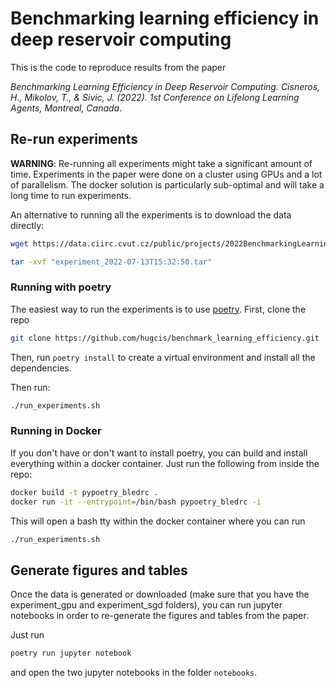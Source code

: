 # Benchmarking learning efficiency in deep reservoir computing

This is the code to reproduce results from the paper 

*Benchmarking Learning Efficiency in Deep Reservoir Computing. Cisneros, H.,
Mikolov, T., & Sivic, J. (2022). 1st Conference on Lifelong Learning Agents,
Montreal, Canada*.

## Re-run experiments

**WARNING**: Re-running all experiments might take a significant amount of time.
Experiments in the paper were done on a cluster using GPUs and a lot of
parallelism. The docker solution is particularly sub-optimal and will take a
long time to run experiments.

An alternative to running all the experiments is to download the data directly: 
``` sh
wget https://data.ciirc.cvut.cz/public/projects/2022BenchmarkingLearningEfficiency/experiment_2022-07-13T15:32:50.tar

tar -xvf "experiment_2022-07-13T15:32:50.tar"
```

### Running with poetry

The easiest way to run the experiments is to use
[poetry](https://python-poetry.org/). First, clone the repo 
 
```sh
git clone https://github.com/hugcis/benchmark_learning_efficiency.git
```

Then, run `poetry install` to create a virtual environment and install all
the dependencies.

Then run: 
```sh
./run_experiments.sh
```

### Running in Docker

If you don't have or don't want to install poetry, you can build and install
everything within a docker container. Just run the following from inside the
repo:

``` sh
docker build -t pypoetry_bledrc .
docker run -it --entrypoint=/bin/bash pypoetry_bledrc -i
```

This will open a bash tty within the docker container where you can run 
```sh
./run_experiments.sh
```

## Generate figures and tables

Once the data is generated or downloaded (make sure that you have the
experiment_gpu and experiment_sgd folders), you can run jupyter notebooks in
order to re-generate the figures and tables from the paper.

Just run
``` sh
poetry run jupyter notebook
```
and open the two jupyter notebooks in the folder `notebooks`.
